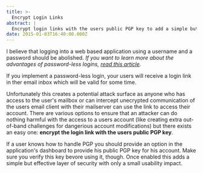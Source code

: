 ```yaml
---
title: >-
  Encrypt Login Links
abstract: |
  Encrypt login links with the users public PGP key to add a simple but effective layer of security with only a small usability impact.
date: 2015-01-03T16:40:00.000Z
---
```


I believe that logging into a web based application using a username and a
password should be abolished. _If you want to learn more about the advantages of
password-less logins, [read this article][1]._

If you implement a password-less login, your users will receive a login link in
ther email inbox which will be valid for some time.

Unfortunately this creates a potential attack surface as anyone who has access
to the user's mailbox or can intercept unecrypted communication of the users
email client with their mailserver can use the link to access their account.
There are various options to ensure that an attacker can do nothing harmful with
the access to a users account (like creating extra out-of-band challenges for
dangerious account modifications) but there exists an easy one: **encrypt the
login link with the users public PGP key**.

If a user knows how to handle PGP you should provide an option in the
application's dashboard to provide his public PGP key for his account. Make sure
you verify this key bevore using it, though. Once enabled this adds a simple but
effective layer of security with only a small usability impact.

[1]: http://notes.xoxco.com/post/27999787765/is-it-time-for-password-less-login
